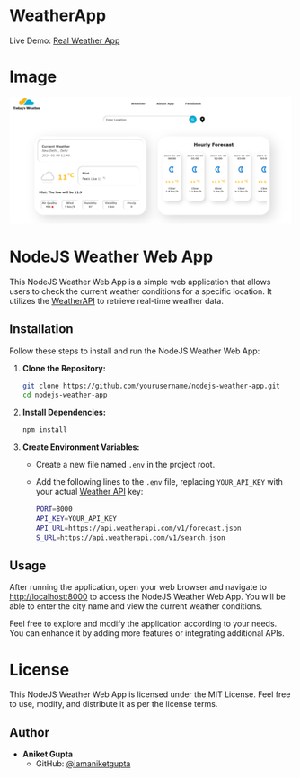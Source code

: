 # WeatherApp

Live Demo: [Real Weather App](https://realweather.onrender.com)

# Image

 ![Home](image.png)

# NodeJS Weather Web App

This NodeJS Weather Web App is a simple web application that allows users to check the current weather conditions for a specific location. It utilizes the [WeatherAPI](https://www.weatherapi.com/) to retrieve real-time weather data.

## Installation

Follow these steps to install and run the NodeJS Weather Web App:

1. **Clone the Repository:**

    ```bash
    git clone https://github.com/yourusername/nodejs-weather-app.git
    cd nodejs-weather-app
    ```

2. **Install Dependencies:**

    ```bash
    npm install
    ```

3. **Create Environment Variables:**

    - Create a new file named `.env` in the project root.
    - Add the following lines to the `.env` file, replacing `YOUR_API_KEY` with your actual [Weather API](https://www.weatherapi.com/) key:

        ```bash
        PORT=8000
        API_KEY=YOUR_API_KEY
        API_URL=https://api.weatherapi.com/v1/forecast.json
        S_URL=https://api.weatherapi.com/v1/search.json
        ```

## Usage

After running the application, open your web browser and navigate to [http://localhost:8000](http://localhost:8000) to access the NodeJS Weather Web App. You will be able to enter the city name and view the current weather conditions.

Feel free to explore and modify the application according to your needs. You can enhance it by adding more features or integrating additional APIs.

# License

This NodeJS Weather Web App is licensed under the MIT License. Feel free to use, modify, and distribute it as per the license terms.

## Author

- **Aniket Gupta**
  - GitHub: [@iamaniketgupta](https://github.com/iamaniketgupta)


